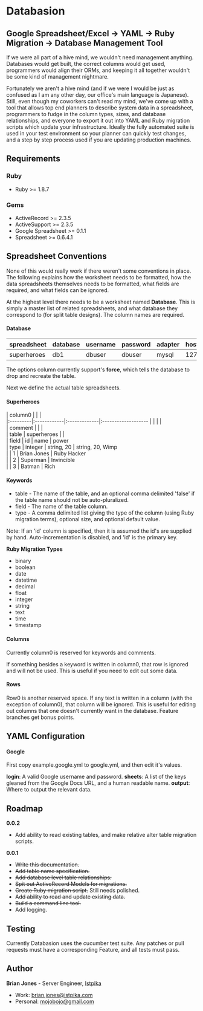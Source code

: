 # Databasion

## Google Spreadsheet/Excel -> YAML -> Ruby Migration -> Database Management Tool

If we were all part of a hive mind, we wouldn't need management anything.  Databases would get built, the correct columns would get used, programmers would align their ORMs, and keeping it all together wouldn't be some kind of management nightmare.

Fortunately we aren't a hive mind (and if we were I would be just as confused as I am any other day, our office's main language is Japanese).  Still, even though my coworkers can't read my mind, we've come up with a tool that allows top end planners to describe system data in a spreadsheet, programmers to fudge in the column types, sizes, and database relationships, and everyone to export it out into YAML and Ruby migration scripts which update your infrastructure.  Ideally the fully automated suite is used in your test environment so your planner can quickly test changes, and a step by step process used if you are updating production machines.

## Requirements

### Ruby
* Ruby >= 1.8.7

### Gems  
* ActiveRecord >= 2.3.5
* ActiveSupport >= 2.3.5
* Google Spreadsheet >= 0.1.1
* Spreadsheet >= 0.6.4.1
    
## Spreadsheet Conventions

None of this would really work if there weren't some conventions in place.  The following explains how the worksheet needs to be formatted, how the data spreadsheets themselves needs to be formatted, what fields are required, and what fields can be ignored.

At the highest level there needs to be a worksheet named __Database__.  This is simply a master list of related spreadsheets, and what database they correspond to (for split table designs).  The column names are required.

#### Database
| spreadsheet | database| username| password| adapter| host     | port| options
|:------------|:--------|:--------|:--------|:-------|:---------|:----|:-------
| superheroes | db1     | dbuser  | dbuser  | mysql  | 127.0.0.1|     |        

The options column currently support's __force__, which tells the database to drop and recreate the table.

Next we define the actual table spreadsheets.

#### Superheroes

| column0  |             |              |                    
|:---------|:------------|:-------------|:-------------------
|          |             |              |                    
| comment  |             |              |                    
| table    | superheroes |              |                    
| field    | id          | name         | power              
| type     | integer     | string, 20   | string, 20, Wimp   
|          | 1           | Brian Jones  | Ruby Hacker        
|          | 2           | Superman     | Invincible         
|          | 3           | Batman       | Rich               

#### Keywords

* table - The name of the table, and an optional comma delimited 'false' if the table name should not be auto-pluralized.
* field - The name of the table column.
* type  - A comma delimited list giving the type of the column (using Ruby migration terms), optional size, and optional default value.

Note: If an 'id' column is specified, then it is assumed the id's are supplied by hand.  Auto-incrementation is disabled, and 'id' is the primary key.

__Ruby Migration Types__

* binary
* boolean
* date
* datetime
* decimal
* float
* integer
* string
* text
* time
* timestamp

#### Columns
Currently column0 is reserved for keywords and comments.

If something besides a keyword is written in column0, that row is ignored and will not be used.  This is useful if you need to edit out some data.

#### Rows
Row0 is another reserved space.  If any text is written in a column (with the exception of column0), that column will be ignored.  This is useful for editing out columns that one doesn't currently want in the database.  Feature branches get bonus points.

## YAML Configuration

#### Google
First copy example.google.yml to google.yml, and then edit it's values.

__login__: A valid Google username and password.
__sheets__: A list of the keys gleaned from the Google Docs URL, and a human readable name.
__output__: Where to output the relevant data.

## Roadmap

__0.0.2__

* Add ability to read existing tables, and make relative alter table migration scripts.

__0.0.1__

* <del>Write this documentation.</del>
* <del>Add table name specification.</del>
* <del>Add database level table relationships.</del>
* <del>Spit out ActiveRecord Models for migrations.</del>
* <del>Create Ruby migration script.</del> Still needs polished.
* <del>Add ability to read and update existing data.</del>
* <del>Build a command line tool.</del>
* Add logging.

## Testing
Currently Databasion uses the cucumber test suite.  Any patches or pull requests must have a corresponding Feature, and all tests must pass.

## Author

__Brian Jones__ - Server Engineer, [Istpika](http://www.istpika.com)

* Work: <brian.jones@istpika.com>
* Personal: <mojobojo@gmail.com>
